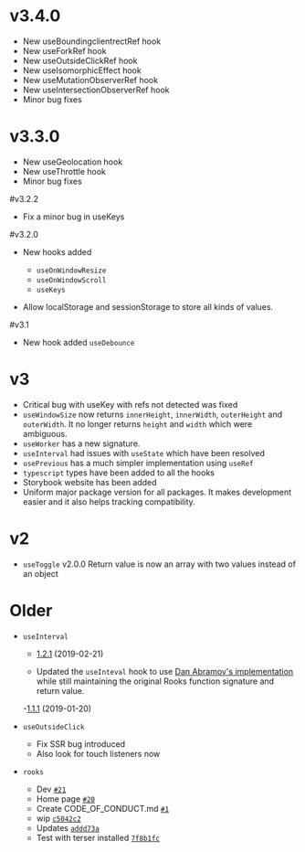 # v3.4.0

- New useBoundingclientrectRef hook
- New useForkRef hook
- New useOutsideClickRef hook
- New useIsomorphicEffect hook
- New useMutationObserverRef hook
- New useIntersectionObserverRef hook
- Minor bug fixes

# v3.3.0 

- New useGeolocation hook
- New useThrottle hook
- Minor bug fixes

#v3.2.2

- Fix a minor bug in useKeys

#v3.2.0

- New hooks added
  - `useOnWindowResize`
  - `useOnWindowScroll`
  - `useKeys`

- Allow localStorage and sessionStorage to store all kinds of values.

#v3.1

 - New hook added `useDebounce`

# v3 
 - Critical bug with useKey with refs not detected was fixed
 - `useWindowSize` now returns `innerHeight`, `innerWidth`, `outerHeight` and `outerWidth`. It no longer returns `height` and `width` which were ambiguous.
 - `useWorker` has a new signature.
 - `useInterval` had issues with `useState` which have been resolved
 - `usePrevious` has a much simpler implementation using `useRef`
 - `typescript` types have been added to all the hooks
 - Storybook website has been added
 - Uniform major package version for all packages. It makes development easier and it also helps tracking compatibility.


# v2

- `useToggle` v2.0.0 Return value is now an array with two values instead of an object

# Older
- `useInterval`  
  - [1.2.1](https://github.com/imbhargav5/rooks/compare/@rooks/use-interval@1.2.0...@rooks/use-interval@1.2.1) (2019-02-21)

  - Updated the `useInteval` hook to use [Dan Abramov's implementation](https://overreacted.io/making-setinterval-declarative-with-react-hooks/) while still maintaining the original Rooks function signature and return value.

  -[1.1.1](https://github.com/imbhargav5/rooks/compare/@rooks/use-interval@1.1.0...@rooks/use-interval@1.1.1) (2019-01-20)

- `useOutsideClick`
  - Fix SSR bug introduced
  - Also look for touch listeners now
- `rooks`
  - Dev [`#21`](https://github.com/react-hooks-org/rooks/pull/21)
  - Home page [`#20`](https://github.com/react-hooks-org/rooks/pull/20)
  - Create CODE_OF_CONDUCT.md [`#1`](https://github.com/react-hooks-org/rooks/pull/1)
  - wip [`c5042c2`](https://github.com/react-hooks-org/rooks/commit/c5042c20d3516ae37f81a0589dd2ec782da82019)
  - Updates [`addd73a`](https://github.com/react-hooks-org/rooks/commit/addd73a7a3fca200ac5343efbe6a8545c463e282)
  - Test with terser installed [`7f8b1fc`](https://github.com/react-hooks-org/rooks/commit/7f8b1fcfff8ef59c48a784696ebe5dc51017eb57)
  